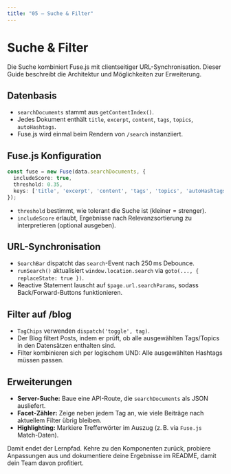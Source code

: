 ```yaml
---
title: "05 – Suche & Filter"
---
```


# Suche & Filter

Die Suche kombiniert Fuse.js mit clientseitiger URL-Synchronisation. Dieser Guide beschreibt die Architektur und Möglichkeiten zur Erweiterung.

## Datenbasis

- `searchDocuments` stammt aus `getContentIndex()`.
- Jedes Dokument enthält `title`, `excerpt`, `content`, `tags`, `topics`, `autoHashtags`.
- Fuse.js wird einmal beim Rendern von `/search` instanziiert.

## Fuse.js Konfiguration

```ts
const fuse = new Fuse(data.searchDocuments, {
  includeScore: true,
  threshold: 0.35,
  keys: ['title', 'excerpt', 'content', 'tags', 'topics', 'autoHashtags']
});
```

- `threshold` bestimmt, wie tolerant die Suche ist (kleiner = strenger).
- `includeScore` erlaubt, Ergebnisse nach Relevanzsortierung zu interpretieren (optional ausgeben).

## URL-Synchronisation

- `SearchBar` dispatcht das `search`-Event nach 250 ms Debounce.
- `runSearch()` aktualisiert `window.location.search` via `goto(..., { replaceState: true })`.
- Reactive Statement lauscht auf `$page.url.searchParams`, sodass Back/Forward-Buttons funktionieren.

## Filter auf /blog

- `TagChips` verwenden `dispatch('toggle', tag)`.
- Der Blog filtert Posts, indem er prüft, ob alle ausgewählten Tags/Topics in den Datensätzen enthalten sind.
- Filter kombinieren sich per logischem UND: Alle ausgewählten Hashtags müssen passen.

## Erweiterungen

- **Server-Suche:** Baue eine API-Route, die `searchDocuments` als JSON ausliefert.
- **Facet-Zähler:** Zeige neben jedem Tag an, wie viele Beiträge nach aktuellem Filter übrig bleiben.
- **Highlighting:** Markiere Trefferwörter im Auszug (z. B. via `Fuse.js` Match-Daten).

Damit endet der Lernpfad. Kehre zu den Komponenten zurück, probiere Anpassungen aus und dokumentiere deine Ergebnisse im README, damit dein Team davon profitiert.
